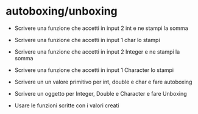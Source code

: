 # autoboxing/unboxing
- Scrivere una funzione che accetti in input 2 int e ne stampi la somma

- Scrivere una funzione che accetti in input 1 char lo stampi

- Scrivere una funzione che accetti in input 2 Integer e ne stampi la somma

- Scrivere una funzione che accetti in input 1 Character lo stampi

- Scrivere un un valore primitivo per int, double e char e fare autoboxing

- Scrivere un oggetto per Integer, Double e Character e fare Unboxing

- Usare le funzioni scritte con i valori creati